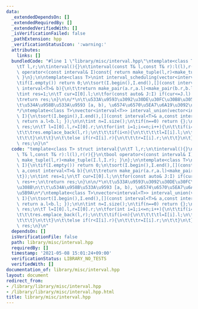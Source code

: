 ```yaml
---
data:
  _extendedDependsOn: []
  _extendedRequiredBy: []
  _extendedVerifiedWith: []
  _isVerificationFailed: false
  _pathExtension: hpp
  _verificationStatusIcon: ':warning:'
  attributes:
    links: []
  bundledCode: "#line 1 \"library/misc/interval.hpp\"\ntemplate<class T> struct interval{\n\
    \tT l,r;\n\tinterval(){}\n\tinterval(const T& l,const T& r):l(l),r(r){}\n\tbool\
    \ operator<(const interval& I)const{ return make_tuple(l,r)<make_tuple(I.l,I.r);\
    \ }\n};\n\ntemplate<class T>\nint interval_scheduling(vector<interval<T>> I){\n\
    \tif(I.empty()) return 0;\n\tsort(I.begin(),I.end(),[](const interval<T>& a,const\
    \ interval<T>& b){\n\t\treturn make_pair(a.r,a.l)<make_pair(b.r,b.l);\n\t});\n\
    \tint res=1;\n\tT cur=I[0].l;\n\tfor(const auto& J:I) if(cur<=J.l) cur=J.r, res++;\n\
    \treturn res;\n}\n\n/*\n\t\u533A\u9593\u3092\u30DE\u30FC\u30B8\u3059\u308B\n\t\
    \t\u534A\u958B\u533A\u9593 [a, b), \u6574\u6570\u5EA7\u6A19\u3092\u60F3\u5B9A\n\
    */\ntemplate<class T>\nvector<interval<T>> interval_union(vector<interval<T>>\
    \ I){\n\tsort(I.begin(),I.end(),[](const interval<T>& a,const interval<T>& b){\
    \ return a.l<b.l; });\n\n\tint n=I.size();\n\tif(n==0) return {};\n\n\tvector<interval<T>>\
    \ res;\n\tT l=I[0].l,r=I[0].r;\n\tfor(int i=1;i<=n;i++){\n\t\tif(i==n || r<I[i].l){\n\
    \t\t\tres.emplace_back(l,r);\n\t\t\tif(i<n){\n\t\t\t\tl=I[i].l;\n\t\t\t\tr=I[i].r;\n\
    \t\t\t}\n\t\t}\n\t\telse if(r<I[i].r){\n\t\t\tr=I[i].r;\n\t\t}\n\t}\n\treturn\
    \ res;\n}\n"
  code: "template<class T> struct interval{\n\tT l,r;\n\tinterval(){}\n\tinterval(const\
    \ T& l,const T& r):l(l),r(r){}\n\tbool operator<(const interval& I)const{ return\
    \ make_tuple(l,r)<make_tuple(I.l,I.r); }\n};\n\ntemplate<class T>\nint interval_scheduling(vector<interval<T>>\
    \ I){\n\tif(I.empty()) return 0;\n\tsort(I.begin(),I.end(),[](const interval<T>&\
    \ a,const interval<T>& b){\n\t\treturn make_pair(a.r,a.l)<make_pair(b.r,b.l);\n\
    \t});\n\tint res=1;\n\tT cur=I[0].l;\n\tfor(const auto& J:I) if(cur<=J.l) cur=J.r,\
    \ res++;\n\treturn res;\n}\n\n/*\n\t\u533A\u9593\u3092\u30DE\u30FC\u30B8\u3059\
    \u308B\n\t\t\u534A\u958B\u533A\u9593 [a, b), \u6574\u6570\u5EA7\u6A19\u3092\u60F3\
    \u5B9A\n*/\ntemplate<class T>\nvector<interval<T>> interval_union(vector<interval<T>>\
    \ I){\n\tsort(I.begin(),I.end(),[](const interval<T>& a,const interval<T>& b){\
    \ return a.l<b.l; });\n\n\tint n=I.size();\n\tif(n==0) return {};\n\n\tvector<interval<T>>\
    \ res;\n\tT l=I[0].l,r=I[0].r;\n\tfor(int i=1;i<=n;i++){\n\t\tif(i==n || r<I[i].l){\n\
    \t\t\tres.emplace_back(l,r);\n\t\t\tif(i<n){\n\t\t\t\tl=I[i].l;\n\t\t\t\tr=I[i].r;\n\
    \t\t\t}\n\t\t}\n\t\telse if(r<I[i].r){\n\t\t\tr=I[i].r;\n\t\t}\n\t}\n\treturn\
    \ res;\n}\n"
  dependsOn: []
  isVerificationFile: false
  path: library/misc/interval.hpp
  requiredBy: []
  timestamp: '2021-05-08 15:01:24+09:00'
  verificationStatus: LIBRARY_NO_TESTS
  verifiedWith: []
documentation_of: library/misc/interval.hpp
layout: document
redirect_from:
- /library/library/misc/interval.hpp
- /library/library/misc/interval.hpp.html
title: library/misc/interval.hpp
---
```

